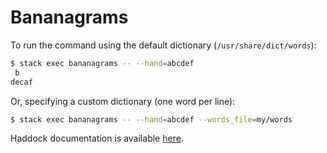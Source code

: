 # Bananagrams

To run the command using the default dictionary (`/usr/share/dict/words`):

```sh
$ stack exec bananagrams -- --hand=abcdef
 b
decaf
```

Or, specifying a custom dictionary (one word per line):

```sh
$ stack exec bananagrams -- --hand=abcdef --words_file=my/words
```

Haddock documentation is available [here](http://mtth.io/toys/bananagrams/).

